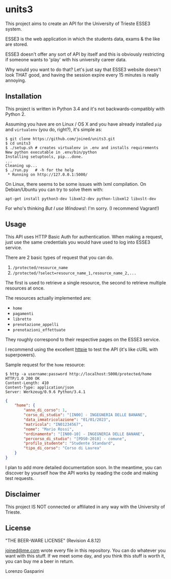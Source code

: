 units3
======
This project aims to create an API for the University of Trieste ESSE3 system.

ESSE3 is the web application in which the students data, exams & the like are stored.

ESSE3 doesn't offer any sort of API by itself and this is obviously
restricting if someone wants to 'play' with his university career data.

Why would you want to do that? Let's just say that ESSE3 website doesn't look THAT good, and having the session expire every 15 minutes is really annoying.

## Installation
This project is written in Python 3.4 and it's not backwards-compatibly with Python 2.

Assuming you have are on Linux / OS X and you have already installed `pip` and `virtualenv` (you do, right?),
it's simple as:

    $ git clone https://github.com/joined/units3.git
    $ cd units3
    $ ./setup.sh # creates virtualenv in .env and installs requirements
    New python executable in .env/bin/python
	Installing setuptools, pip...done.
	...
	Cleaning up...
    $ ./run.py   # -h for the help
     * Running on http://127.0.0.1:5000/

On Linux, there seems to be some issues with lxml compilation.
On Debian/Ubuntu you can try to solve them with:

    apt-get install python3-dev libxml2-dev python-libxml2 libxslt-dev

For who's thinking _But I use Windows!_: I'm sorry. (I recommend Vagrant!)

## Usage
This API uses HTTP Basic Auth for authentication. When making a request, just use
the same credentials you would have used to log into ESSE3 service.

There are 2 basic types of request that you can do.

1. `/protected/resource_name`
2. `/protected/?select=resource_name_1,resource_name_2,...`

The first is used to retrieve a single resource, the second to retrieve multiple resources at once.

The resources actually implemented are:

+ `home`
+ `pagamenti`
+ `libretto`
+ `prenotazione_appelli`
+ `prenotazioni_effettuate`

They roughly correspond to their respective pages on the ESSE3 service.

I recommend using the excellent [httpie](https://github.com/jakubroztocil/httpie) to test the API (it's like cURL with superpowers). 

Sample request for the `home` resource:

```
$ http -a username:password http://localhost:5000/protected/home
HTTP/1.0 200 OK
Content-Length: 410
Content-Type: application/json
Server: Werkzeug/0.9.6 Python/3.4.1
```

```json
{
	"home": {
    	"anno_di_corso": 1,
    	"corso_di_studio": "[IN00] - INGEGNERIA DELLE BANANE",
    	"data_immatricolazione": "01/01/2023",
    	"matricola": "IN01234567",
    	"nome": "Mario Rossi",
    	"ordinamento": "[IN00-10] - INGEGNERIA DELLE BANANE",
    	"percorso_di_studio": "[PDS0-2010] - comune",
    	"profilo_studente": "Studente Standard",
    	"tipo_di_corso": "Corso di Laurea"
	}
}
```

I plan to add more detailed documentation soon. In the meantime, you can discover
by yourself how the API works by reading the code and making test requests.

## Disclaimer
This project IS NOT connected or affiliated in any way with the University of Trieste.

## License
"THE BEER-WARE LICENSE" (Revision 4.8.12)

<joined@me.com> wrote every file in this repository.
You can do whatever you want with this stuff.
If we meet some day, and you think this stuff is worth it, you can buy me a beer
in return.

Lorenzo Gasparini